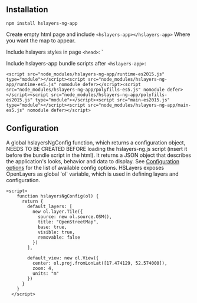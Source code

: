## Installation

```
npm install hslayers-ng-app
```

Create empty html page and include `<hslayers-app></hslayers-app>` Where you want the map to appear.

Include hslayers styles in page `<head>`:
`<link rel="stylesheet" href="node_modules/hslayers-ng-app/styles.css"></head>

Include hslayers-app bundle scripts after `<hslayers-app>`:
```
<script src="node_modules/hslayers-ng-app/runtime-es2015.js" type="module"></script><script src="node_modules/hslayers-ng-app/runtime-es5.js" nomodule defer></script><script src="node_modules/hslayers-ng-app/polyfills-es5.js" nomodule defer></script><script src="node_modules/hslayers-ng-app/polyfills-es2015.js" type="module"></script><script src="main-es2015.js" type="module"></script><script src="node_modules/hslayers-ng-app/main-es5.js" nomodule defer></script>
```

## Configuration

A global hslayersNgConfig function, which returns a configuration object, NEEDS TO BE CREATED BEFORE loading the hslayers-ng.js script (insert it before the bundle script in the html). It returns a JSON object that describes the application's looks, behavior and data to display. See [Configuration options](https://github.com/hslayers/hslayers-ng/wiki/Config-parameters) for the list of available config options. HSLayers exposes OpenLayers as global 'ol' variable, which is used in defining layers and configuration.

```
<script>
    function hslayersNgConfig(ol) {
      return {
        default_layers: [
          new ol.layer.Tile({
            source: new ol.source.OSM(),
            title: "OpenStreetMap",
            base: true,
            visible: true,
            removable: false
          })
        ],

        default_view: new ol.View({
          center: ol.proj.fromLonLat([17.474129, 52.574000]),
          zoom: 4,
          units: "m"
        })
      }
    } 
  </script>
  ```